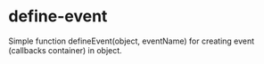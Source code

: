 # define-event
Simple function defineEvent(object, eventName) for creating event (callbacks container) in object.
